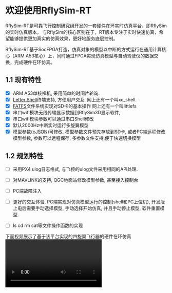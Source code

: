 # 欢迎使用RflySim-RT

RflySim-RT是可靠飞行控制研究组开发的一套硬件在环实时仿真平台，即RflySim的实时仿真版本。
与RflySim的核心区别在于，RT版本专注于实时快速仿真，希望能够提供更加真实的仿真效果，更好地服务底层控制。

RflySim-RT基于SocFPGA打造，仿真对象的模型以中断的方式运行在通用计算核心（ARM A53核心）上，同时通过FPGA实现仿真模型与自动驾驶仪的数据交换，完成硬件在环仿真。

## 1.1 现有特性

- [x] ARM A53单核裸机, 采用简单的时间片轮询. 
- [x] [Letter Shell](https://github.com/NevermindZZT/letter-shell)终端支持, 方便用户交互. 网上还有一个叫xc_shell.
- [x]  [FATFS](http://elm-chan.org/fsw/ff/00index_e.html)文件系统实现对SD卡的基本操作 网上还有一个叫littlefs
- [x] 串口wifi模块无线传输显示数据到RflySim3D显示软件, 
- [x] 串口wifi模块参数可以通过串口Shell修改
- [x] 默认2000Hz中断实时运行多旋翼模型
- [x] 模型参数([cJSON](https://github.com/DaveGamble/cJSON))可修改. 模型参数文件预先存放到SD卡, 或者PC端远程修改模型参数, 参数可以远程保存, 多参数文件支持,便于快速切换模型

## 1.2 规划特性 

- [ ] 采用PX4 ulog日志格式, 与飞控的ulog文件采用相同的API处理.
- [ ] 对MAVLINK的支持, QGC地面站修改模型参数, 甚至接入控制台
- [ ] PC端故障注入
- [ ] 更好的交互体验, PC端实现对仿真模型运行的控制(shell和PC上位机), 开发版上电后需要手动选择模型, 手动选择开始仿真, 并且手动停止模型, 软件重置模型.
- [ ] ls cd rm cat等文件操作函数的实现


<!-- ![type:video](https://www.youtube.com/embed/LXb3EKWsInQ) -->

<!-- 在bilibili视频页面选择分享后，从弹出的选项中选择 嵌入代码，可以得到这种嵌入网页的视频链接 -->
<!-- ![type:video](https://player.bilibili.com/player.html?aid=562083014&bvid=BV1Pv4y1D7ge&cid=874731745&p=1) -->

下面视频展示了基于该平台实现的四旋翼飞行器的硬件在环仿真
![type:video](./videos/simplatform.mp4)

